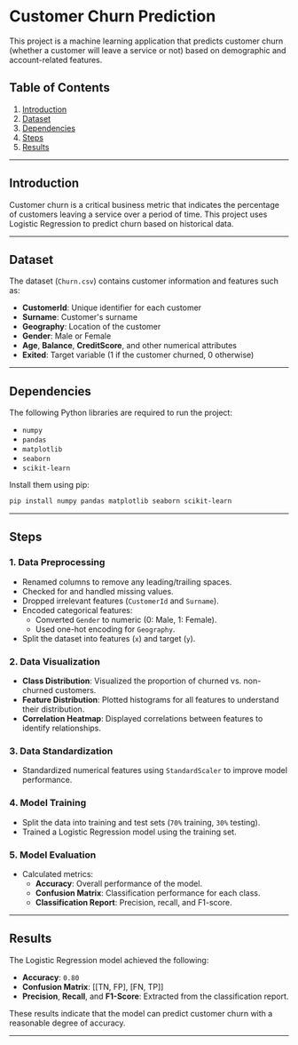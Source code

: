 # Customer Churn Prediction

This project is a machine learning application that predicts customer churn (whether a customer will leave a service or not) based on demographic and account-related features.

## Table of Contents

1. [Introduction](#introduction)
2. [Dataset](#dataset)
3. [Dependencies](#dependencies)
4. [Steps](#steps)
5. [Results](#results)

---

## Introduction

Customer churn is a critical business metric that indicates the percentage of customers leaving a service over a period of time. This project uses Logistic Regression to predict churn based on historical data.

---

## Dataset

The dataset (`Churn.csv`) contains customer information and features such as:
- **CustomerId**: Unique identifier for each customer
- **Surname**: Customer's surname
- **Geography**: Location of the customer
- **Gender**: Male or Female
- **Age**, **Balance**, **CreditScore**, and other numerical attributes
- **Exited**: Target variable (1 if the customer churned, 0 otherwise)

---

## Dependencies

The following Python libraries are required to run the project:
- `numpy`
- `pandas`
- `matplotlib`
- `seaborn`
- `scikit-learn`

Install them using pip:
```bash
pip install numpy pandas matplotlib seaborn scikit-learn
```

---

## Steps

### 1. Data Preprocessing
- Renamed columns to remove any leading/trailing spaces.
- Checked for and handled missing values.
- Dropped irrelevant features (`CustomerId` and `Surname`).
- Encoded categorical features:
  - Converted `Gender` to numeric (0: Male, 1: Female).
  - Used one-hot encoding for `Geography`.
- Split the dataset into features (`x`) and target (`y`).

### 2. Data Visualization
- **Class Distribution**: Visualized the proportion of churned vs. non-churned customers.
- **Feature Distribution**: Plotted histograms for all features to understand their distribution.
- **Correlation Heatmap**: Displayed correlations between features to identify relationships.

### 3. Data Standardization
- Standardized numerical features using `StandardScaler` to improve model performance.

### 4. Model Training
- Split the data into training and test sets (`70%` training, `30%` testing).
- Trained a Logistic Regression model using the training set.

### 5. Model Evaluation
- Calculated metrics:
  - **Accuracy**: Overall performance of the model.
  - **Confusion Matrix**: Classification performance for each class.
  - **Classification Report**: Precision, recall, and F1-score.

---

## Results

The Logistic Regression model achieved the following:
- **Accuracy**: `0.80`
- **Confusion Matrix**:
[[TN, FP], [FN, TP]]
- **Precision**, **Recall**, and **F1-Score**: Extracted from the classification report.

These results indicate that the model can predict customer churn with a reasonable degree of accuracy.

---

